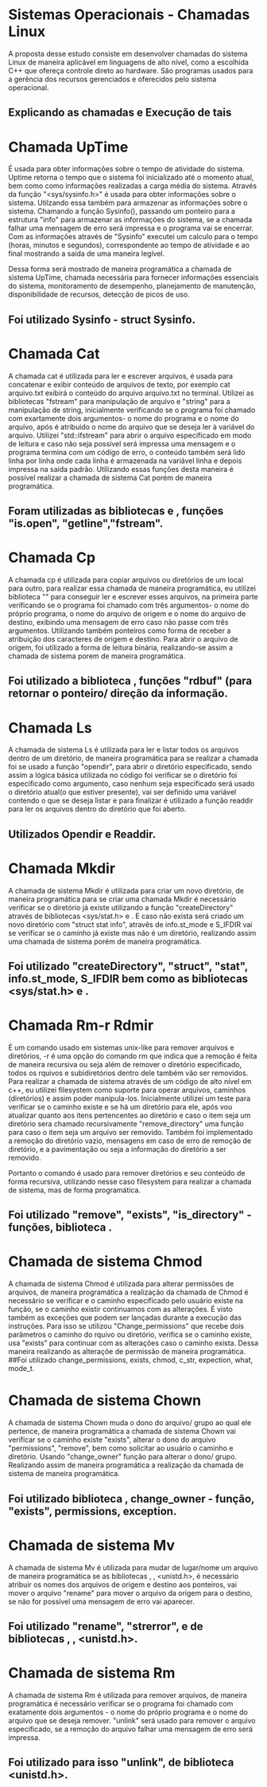 # Sistemas Operacionais - Chamadas Linux
A proposta desse estudo consiste em desenvolver chamadas do sistema Linux de maneira aplicável em linguagens de alto nível, como a escolhida C++ que ofereça controle direto ao hardware. São programas usados para a gerência dos recursos gerenciados e oferecidos pelo sistema operacional.

## Explicando as chamadas e Execução de tais
# Chamada UpTime 
É usada para obter informações sobre o tempo de atividade do sistema. Uptime retorna o tempo que o sistema foi inicializado até o momento atual, bem como como informações realizadas a carga média do sistema. Através da função "<sys/sysinfo.h>" é usada para obter informações sobre o sistema. Utilzando essa também para armazenar as informações sobre o sistema. Chamando a função Sysinfo(), passando um ponteiro para a estrutura "info" para armazenar as informações do sistema, se a chamada falhar uma mensagem de erro será impressa e o programa vai se encerrar. Com as informações através de "Sysinfo" executei um calculo para o tempo (horas, minutos e segundos), correspondente ao tempo de atividade e ao final mostrando a saída de uma maneira legível. 

Dessa forma será mostrado de maneira programática a chamada de sistema UpTime, chamada necessária para fornecer informações essenciais do sistema, monitoramento de desempenho, planejamento de manutenção, disponibilidade de recursos, detecção de picos de uso. 
## Foi utilizado Sysinfo - struct Sysinfo.


# Chamada Cat 
A chamada cat é utilizada para ler e escrever arquivos, é usada para concatenar e exibir conteúdo de arquivos de texto, por exemplo cat arquivo.txt exibirá o conteúdo do arquivo arquivo.txt no terminal. Utilizei as bibliotecas "fstream" para manipulação de arquivo e "string" para a manipulação de string, inicialmente verificando se o programa foi chamado com exartamente dois argumentos- o nome do programa e o nome do arquivo, após é atribuido o nome do arquivo que se deseja ler à variável do arquivo. Utilizei "std::ifstream" para abrir o arquivo especificado em modo de leitura e caso não seja possível será impressa uma mensagem e o programa termina com um código de erro, o conteúdo também será lido linha por linha onde cada linha é armazenada na variável linha e depois impressa na saída padrão. Utilizando essas funções desta maneira é possível realizar a chamada de sistema Cat porém de maneira programática.
## Foram utilizadas as bibliotecas <fstream> e <string>, funções "is.open", "getline","fstream".

 # Chamada Cp
A chamada cp é utilizada para copiar arquivos ou diretórios de um local para outro, para realizar essa chamada de maneira programática, eu utilizei  biblioteca "<fstream>" para conseguir ler e escrever esses arquivos, na primeira parte verificando se o programa foi chamado com três argumentos- o nome do próprio programa, o nome do arquivo de origem e o nome do arquivo de destino, exibindo uma mensagem de erro caso não passe com três argumentos. Utilizando também ponteiros como forma de receber a atribuição dos caracteres de origem  e destino. Para abrir o arquivo de origem, foi utilizado a forma de leitura binária, realizando-se assim a chamada de sistema porem de maneira programática.
## Foi utilizado a biblioteca <fstream>, funções "rdbuf" (para retornar o ponteiro/ direção da informação. 


# Chamada Ls
A chamada de sistema Ls é utilizada para ler e listar todos os arquivos dentro de um diretório, de maneira programática para se realizar a chamada foi se usado a função "opendir", para abrir o diretório especificado, sendo assim a lógica básica utilizada no código foi verificar se o diretório foi especificado como argumento, caso nenhum seja especificado será usado o diretório atual(o que estiver presente), vai ser definido uma variável contendo o que se deseja listar e para finalizar é utilizado a função readdir para ler os arquivos dentro do diretório que foi aberto.
## Utilizados Opendir e Readdir.

# Chamada Mkdir
A chamada de sistema Mkdir é utilizada para criar um novo diretório, de maneira programática para se criar uma chamada Mkdir é necessário verificar se o diretório já existe utilizando a função "createDirectory" através de bibliotecas <sys/stat.h> e <string>. E caso não exista será criado um novo diretório com "struct stat info", atravês de info.st_mode e S_IFDIR vai se verificar se o caminho já existe mas não é um diretório, realizando assim uma chamada de sistema porém de maneira programática.
## Foi utilizado "createDirectory", "struct", "stat", info.st_mode, S_IFDIR bem como as bibliotecas <sys/stat.h> e <string>.

# Chamada Rm-r Rdmir
É um comando usado em sistemas unix-like para remover arquivos e diretórios, -r é uma opção do comando rm que indica que a remoção é feita de maneira recursiva ou seja além de remover o diretório especificado, todos os rquivos e subidiretórios dentro dele também vão ser removidos. Para realizar a chamada de sistema através de um código de alto nível em c++, eu utilizei filesystem como suporte para operar arquivos, caminhos (diretórios) e assim poder manipula-los. Inicialmente utilizei um teste para verificar se o caminho existe e se há um diretório para ele, após vou atualizar quanto aos itens pertencentes ao diretório e caso o item seja um diretório sera chamado recursivamente "remove_directory" uma função para caso o item seja um arquivo ser removido. Também foi implementado a remoção do diretório vazio, mensagens em caso de erro de remoção de diretório, e a pavimentação ou seja a informação do diretório a ser removido.

Portanto o comando é usado para remover diretórios e seu conteúdo de forma recursiva, utilizando nesse caso filesystem para realizar a  chamada de sistema, mas de forma programática.
## Foi utilizado "remove", "exists", "is_directory" - funções, biblioteca <filesystem>.

# Chamada de sistema Chmod
A chamada de sistema Chmod é utilizada para alterar permissões de arquivos, de maneira programática a realização da chamada de Chmod é necessário se verificar e o caminho especificado pelo usuário existe na função, se o caminho existir continuamos com as alterações. É visto também as exceções que podem ser lançadas durante a execução das instruções.
Para isso se utilizou "Change_permissions" que recebe dois parâmetros o caminho do rquivo ou diretório, verifica se o caminho existe, usa "exists" para continuar com as alterações caso o caminho exista. Dessa maneira realizando as alteraçõe de permissão de maneira programática.
##Foi utilizado change_permissions, exists, chmod, c_str, expection, what, mode_t.

# Chamada de sistema Chown
A chamada de sistema Chown muda o dono do arquivo/ grupo ao qual ele pertence, de maneira programática a chamada de sistema Chown vai verificar se o caminho existe "exists", alterar o dono do arquivo "permissions", "remove", bem como solicitar ao usuário o caminho e diretório. Usando "change_owner" função para alterar o dono/ grupo. Realizando assim de maneira programática a realização da chamada de sistema de maneira programática.
## Foi utilizado biblioteca <Filesystem>, change_owner - função, "exists", permissions, exception.

# Chamada de sistema Mv
A chamada de sistema Mv é utilizada para mudar de lugar/nome um arquivo de maneira programática se as bibliotecas <cstring>, <cerrno>, <unistd.h>, é necessário atribuir os nomes dos arquivos de origem e destino aos ponteiros, vai mover o arquivo "rename" para mover o arquivo da origem para o destino, se não for possível uma mensagem de erro vai aparecer. 
## Foi utilizado "rename", "strerror", e de bibliotecas <Cstring>, <cerrno>, <unistd.h>.

# Chamada de sistema Rm
A chamada de sistema Rm é utilizada para remover arquivos, de maneira programática é necessário verificar se o programa foi chamado com exatamente dois argumentos - o nome do próprio programa e o nome do arquivo que se deseja remover. "unlink" será usado para remover o arquivo especificado, se a remoção do arquivo falhar uma mensagem de erro será impressa.
## Foi utilizado para isso "unlink", de biblioteca <unistd.h>.





